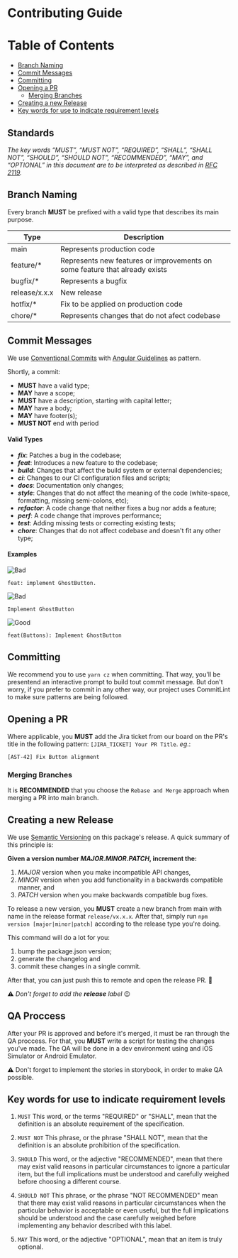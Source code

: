 # Contributing Guide

# Table of Contents

- [Branch Naming](#branch-naming)
- [Commit Messages](#commit-messages)
- [Committing](#committing)
- [Opening a PR](#opening-a-pr)
  - [Merging Branches](#merging-branches)
- [Creating a new Release](#creating-a-new-release)
- [Key words for use to indicate requirement levels](#key-words-for-use-to-indicate-requirement-levels)

## Standards

_The key words “MUST”, “MUST NOT”, “REQUIRED”, “SHALL”, “SHALL NOT”, “SHOULD”, “SHOULD NOT”, “RECOMMENDED”, “MAY”, and “OPTIONAL” in this document are to be interpreted as described in [RFC 2119](https://www.ietf.org/rfc/rfc2119.txt)._

## Branch Naming

Every branch **MUST** be prefixed with a valid type that describes its main purpose.

| Type          | Description                                                                 |
| ------------- | --------------------------------------------------------------------------- |
| main          | Represents production code                                                  |
| feature/\*    | Represents new features or improvements on some feature that already exists |
| bugfix/\*     | Represents a bugfix                                                         |
| release/x.x.x | New release                                                                 |
| hotfix/\*     | Fix to be applied on production code                                        |
| chore/\*      | Represents changes that do not afect codebase                               |

## Commit Messages

We use [Conventional Commits](https://www.conventionalcommits.org/en/v1.0.0/) with [Angular Guidelines](https://github.com/angular/angular/blob/22b96b9/CONTRIBUTING.md#-commit-message-guidelines) as pattern.

Shortly, a commit:

- **MUST** have a valid type;
- **MAY** have a scope;
- **MUST** have a description, starting with capital letter;
- **MAY** have a body;
- **MAY** have footer(s);
- **MUST NOT** end with period

#### Valid Types

- **_fix_**: Patches a bug in the codebase;
- **_feat_**: Introduces a new feature to the codebase;
- **_build_**: Changes that affect the build system or external dependencies;
- **_ci_**: Changes to our CI configuration files and scripts;
- **_docs_**: Documentation only changes;
- **_style_**: Changes that do not affect the meaning of the code (white-space, formatting, missing semi-colons, etc);
- **_refactor_**: A code change that neither fixes a bug nor adds a feature;
- **_perf_**: A code change that improves performance;
- **_test_**: Adding missing tests or correcting existing tests;
- **_chore_**: Changes that do not affect codebase and doesn't fit any other type;

#### Examples

![Bad](https://img.shields.io/badge/-Bad-red)

```
feat: implement GhostButton.
```

![Bad](https://img.shields.io/badge/-Bad-red)

```
Implement GhostButton
```

![Good](https://img.shields.io/badge/-Good-green)

```
feat(Buttons): Implement GhostButton

```

## Committing

We recommend you to use `yarn cz` when committing. That way, you'll be presentend an interactive prompt to build tout commit message. But don't worry, if you prefer to commit in any other way, our project uses CommitLint to make sure patterns are being followed.

## Opening a PR

Where applicable, you **MUST** add the Jira ticket from our board on the PR's title in the following pattern: `[JIRA_TICKET] Your PR Title`. _eg_.:

```
[AST-42] Fix Button alignment
```

### Merging Branches

It is **RECOMMENDED** that you choose the `Rebase and Merge` approach when merging a PR into main branch.

## Creating a new Release

We use [Semantic Versioning](https://semver.org/) on this package's release. A quick summary of this principle is:

**Given a version number _MAJOR.MINOR.PATCH_, increment the:**

1. _MAJOR_ version when you make incompatible API changes,
2. _MINOR_ version when you add functionality in a backwards compatible manner, and
3. _PATCH_ version when you make backwards compatible bug fixes.

To release a new version, you **MUST** create a new branch from main with name in the release format `release/vx.x.x`. After that, simply run `npm version [major|minor|patch]` according to the release type you're doing.

This command will do a lot for you:

1. bump the package.json version;
2. generate the changelog and
3. commit these changes in a single commit.

After that, you can just push this to remote and open the release PR. :rocket:

:warning: _Don't forget to add the **release** label_ :wink:

## QA Proccess

After your PR is approved and before it's merged, it must be ran through the QA proccess. For that, you **MUST** write a script for testing the changes you've made. The QA will be done in a dev environment using and iOS Simulator or Android Emulator.

:warning: Don't forget to implement the stories in storybook, in order to make QA possible.

## Key words for use to indicate requirement levels

1. `MUST` This word, or the terms "REQUIRED" or "SHALL", mean that the definition is an absolute requirement of the specification.

2. `MUST NOT` This phrase, or the phrase "SHALL NOT", mean that the
   definition is an absolute prohibition of the specification.

3. `SHOULD` This word, or the adjective "RECOMMENDED", mean that there may exist valid reasons in particular circumstances to ignore a particular item, but the full implications must be understood and carefully weighed before choosing a different course.

4. `SHOULD NOT` This phrase, or the phrase "NOT RECOMMENDED" mean that there may exist valid reasons in particular circumstances when the particular behavior is acceptable or even useful, but the full implications should be understood and the case carefully weighed before implementing any behavior described with this label.

5. `MAY` This word, or the adjective "OPTIONAL", mean that an item is
   truly optional.
